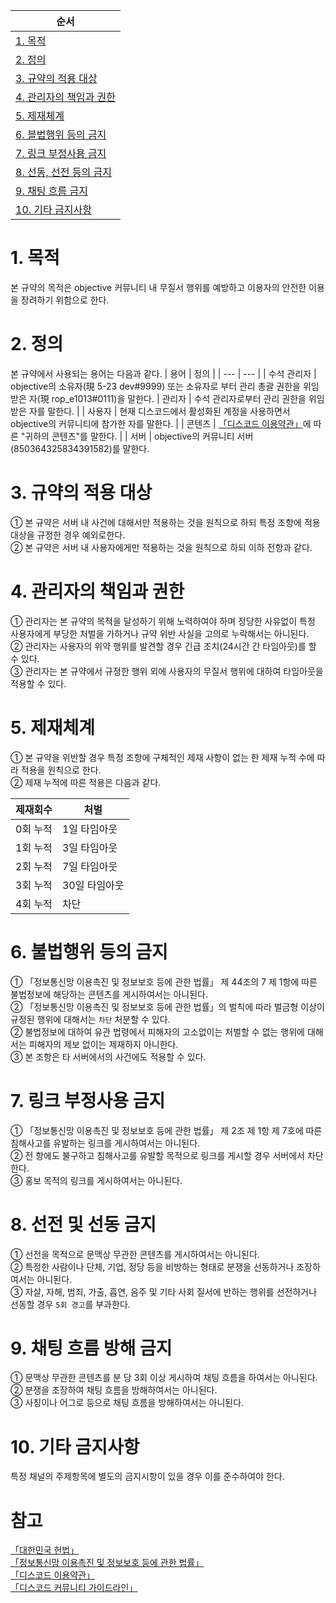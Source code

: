 | 순서 |
| --- |
|[1. 목적](#1-목적)|
|[2. 정의](#2-정의)|
|[3. 규약의 적용 대상](#3-규약의-적용-대상)|
|[4. 관리자의 책임과 권한](#4-관리자의-책임과-권한)|
|[5. 제재체계](#5-제재체계)|
|[6. 블법행위 등의 금지](#6-불법행위-등의-금지)|
|[7. 링크 부정사용 금지](#7-링크-부정사용-금지)|
|[8. 선동, 선전 등의 금지](#8-선동-선전-등의-금지)|
|[9. 채팅 흐름  금지](#9-채팅-흐름-방해-금지)|
|[10. 기타 금지사항](#10-기타-금지사항)|

# 1. 목적
본 규약의 목적은 objective 커뮤니티 내 무질서 행위를 예방하고 이용자의 안전한 이용을 장려하기 위함으로 한다.

# 2. 정의
본 규약에서 사용되는 용어는 다음과 같다.
| 용어 | 정의 |
| --- | --- |
| 수석 관리자 | objective의 소유자(現 5-23 dev#9999) 또는 소유자로 부터 관리 총괄 권한을 위임받은 자(現 rop_e1013#0111)을 말한다.
| 관리자 | 수석 관리자로부터 관리 권한을 위임받은 자를 말한다. |
| 사용자 | 현재 디스코드에서 활성화된 계정을 사용하면서 objective의 커뮤니티에 참가한 자를 말한다. |
| 콘텐츠 | [「디스코드 이용약관」](https://discord.com/terms#your-content)에 따른 "귀하의 콘텐츠"를 말한다. |
| 서버 | objective의 커뮤니티 서버(850364325834391582)를 말한다.

# 3. 규약의 적용 대상
① 본 규약은 서버 내 사건에 대해서만 적용하는 것을 원칙으로 하되 특정 조항에 적용 대상을 규정한 경우 예외로한다.</br>
② 본 규약은 서버 내 사용자에게만 적용하는 것을 원칙으로 하되 이하 전항과 같다.

# 4. 관리자의 책임과 권한
① 관리자는 본 규약의 목적을 달성하기 위해 노력하여야 하며 정당한 사유없이 특정 사용자에게 부당한 처벌을 가하거나 규약 위반 사실을 고의로 누락해서는 아니된다.</br>
② 관리자는 사용자의 위약 행위를 발견할 경우 긴급 조치(24시간 간 타임아웃)를 할 수 있다.</br>
③ 관리자는 본 규약에서 규정한 행위 외에 사용자의 무질서 행위에 대하여 타임아웃을 적용할 수 있다.

# 5. 제재체계
① 본 규약을 위반할 경우 특정 조항에 구체적인 제재 사항이 없는 한 제재 누적 수에 따라 적용을 원칙으로 한다.<br/>
② 제재 누적에 따른 적용은 다음과 같다.

| 제재회수 | 처벌 |
| --- | --- |
| 0회 누적 | 1일 타임아웃 |
| 1회 누적 | 3일 타임아웃 |
| 2회 누적 | 7일 타임아웃 |
| 3회 누적 | 30일 타임아웃 |
| 4회 누적 | 차단 |

# 6. 불법행위 등의 금지
① 「정보통신망 이용촉진 및 정보보호 등에 관한 법률」 제 44조의 7 제 1항에 따른 불법정보에 해당하는 콘텐츠를 게시하여서는 아니된다.<br/>
② 「정보통신망 이용촉진 및 정보보호 등에 관한 법률」의 벌칙에 따라 벌금형 이상이 규정된 행위에 대해서는 `차단` 처분할 수 있다.</br>
② 불법정보에 대하여 유관 법령에서 피해자의 고소없이는 처벌할 수 없는 행위에 대해서는 피해자의 제보 없이는 제재하지 아니한다.<br/>
③ 본 조항은 타 서버에서의 사건에도 적용할 수 있다.

# 7. 링크 부정사용 금지
① 「정보통신망 이용촉진 및 정보보호 등에 관한 법률」 제 2조 제 1항 제 7호에 따른 침해사고를 유발하는 링크를 게시하여서는 아니된다.<br/>
② 전 항에도 불구하고 침해사고를 유발할 목적으로 링크를 게시할 경우 서버에서 차단한다.<br/>
③ 홍보 목적의 링크를 게시하여서는 아니된다.

# 8. 선전 및 선동 금지
① 선전을 목적으로 문맥상 무관한 콘텐츠를 게시하여서는 아니된다.<br/>
② 특정한 사람이나 단체, 기업, 정당 등을 비방하는 형태로 분쟁을 선동하거나 조장하여서는 아니된다.<br/>
③ 자살, 자해, 범죄, 가출, 흡연, 음주 및 기타 사회 질서에 반하는 행위를 선전하거나 선동할 경우 `5회 경고`를 부과한다.<br/>

# 9. 채팅 흐름 방해 금지
① 문맥상 무관한 콘텐츠를 분 당 3회 이상 게시하여 채팅 흐름을 하여서는 아니된다.<br/>
② 분쟁을 조장하여 채팅 흐름을 방해하여서는 아니된다.<br/>
③ 사칭이나 어그로 등으로 채팅 흐름을 방해하여서는 아니된다.

# 10. 기타 금지사항
특정 채널의 주제항목에 별도의 금지시항이 있을 경우 이를 준수하여야 한다.<br/>

# 참고
[「대한민국 헌법」](https://www.law.go.kr/법령/대한민국헌법)</br>
[「정보통신망 이용촉진 및 정보보호 등에 관한 법률」](https://www.law.go.kr/법령/정보통신망이용촉진및정보보호등에관한법률)</br>
[「디스코드 이용약관」](https://discord.com/terms)</br>
[「디스코드 커뮤니티 가이드라인」](https://discord.com/guidelines)
